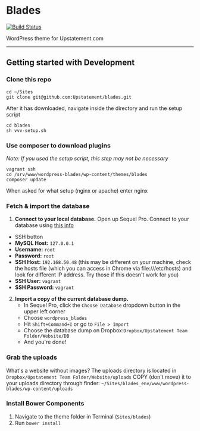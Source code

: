 # Blades

[![Build Status](https://travis-ci.org/Upstatement/blades.svg?branch=master)](https://travis-ci.org/Upstatement/blades)

WordPress theme for Upstatement.com

* * *

## Getting started with Development

### Clone this repo

```
cd ~/Sites
git clone git@github.com:Upstatement/blades.git
```

After it has downloaded, navigate inside the directory and run the setup script
```
cd blades
sh vvv-setup.sh
```

### Use composer to download plugins
_Note: If you used the setup script, this step may not be necessary_
```
vagrant ssh
cd /srv/www/wordpress-blades/wp-content/themes/blades
composer update
```

When asked for what setup (nginx or apache) enter nginx

### Fetch & import the database
1. **Connect to your local database.** Open up Sequel Pro. Connect to your database using [this info](http://i.imgur.com/xe5RspM.png)
  - SSH button
  - **MySQL Host:** `127.0.0.1`
  - **Username:** `root`
  - **Password:** `root`
  - **SSH Host:** `192.168.50.48` (this may be different on your machine, check the hosts file (which you can access in Chrome via file:///etc/hosts) and look for different IP address. Try those if this doesn't work for you)
  - **SSH User:** `vagrant`
  - **SSH Password:** `vagrant`

2. **Import a copy of the current database dump.** 
   - In Sequel Pro, click the `Choose Database` dropdown button in the upper left corner
   - Choose `wordpress_blades`
   - Hit `Shift+Command+I` or go to `File > Import`
   - Choose the database dump on Dropbox:`Dropbox/Upstatement Team Folder/Website/DB`
   - And you're done!

### Grab the uploads
What's a website without images? The uploads directory is located in `Dropbox/Upstatement Team Folder/Website/uploads` COPY (don't move) it to your uploads directory through finder: `~/Sites/blades_env/www/wordpress-blades/wp-content/uploads`

### Install Bower Components
1. Navigate to the theme folder in Terminal (`Sites/blades`)
2. Run `bower install`
